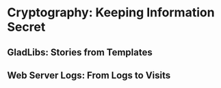 <h1>Cryptography: Keeping Information Secret</h1>
<h2>GladLibs: Stories from Templates</h2>
<h2>Web Server Logs: From Logs to Visits</h2>
